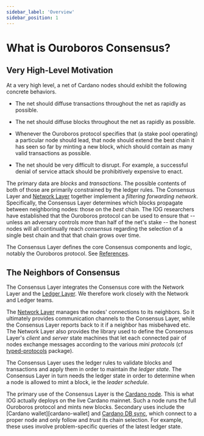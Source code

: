```yaml
---
sidebar_label: 'Overview'
sidebar_position: 1
---
```


# What is Ouroboros Consensus?

## Very High-Level Motivation

At a very high level, a net of Cardano nodes should exhibit the following
concrete behaviors.

  * The net should diffuse transactions throughout the net as rapidly as
    possible.

  * The net should diffuse blocks throughout the net as rapidly as possible.

  * Whenever the Ouroboros protocol specifies that (a stake pool operating) a
    particular node should lead, that node should extend the best chain it has
    seen so far by minting a new block, which should contain as many valid
    transactions as possible.

  * The net should be very difficult to disrupt. For example, a successful
    denial of service attack should be prohibitively expensive to enact.

The primary data are _blocks_ and _transactions_. The possible contents of both
of those are primarily constrained by the ledger rules. The Consensus Layer and
[Network Layer][ouroboros-network] together
implement a _filtering forwarding network_. Specifically, the Consensus Layer
determines which blocks propagate between neighboring nodes: those on the _best_
chain. The IOG researchers have established that the Ouroboros protocol can be
used to ensure that -- unless an adversary controls more than half of the net's
stake -- the honest nodes will all continually reach _consensus_ regarding the
selection of a single best chain and that that chain grows over time.

The Consensus Layer defines the core Consensus components and logic, notably the
Ouroboros protocol. See [References](/for-developers/References).

## The Neighbors of Consensus

The Consensus Layer integrates the Consensus core with the Network Layer and the
[Ledger Layer][cardano-ledger]. We therefore work closely with the Network
and Ledger teams.

The [Network Layer][ouroboros-network] manages the nodes' connections to its
neighbors. So it ultimately provides communication channels to the Consensus
Layer, while the Consensus Layer reports back to it if a neighbor has misbehaved
etc. The Network Layer also provides the library used to define the Consensus
Layer's _client_ and _server_ state machines that let each connected pair of
nodes exchange messages according to the various _mini protocols_ (cf
[typed-protocols][typed-protocols] package).

The Consensus Layer uses the ledger rules to validate blocks and transactions
and apply them in order to maintain _the ledger state_. The Consensus Layer in
turn needs the ledger state in order to determine when a node is allowed to mint
a block, ie the _leader schedule_.

The primary use of the Consensus Layer is the [Cardano node][cardano-node]. This
is what IOG actually deploys on the live Cardano mainnet. Such a node runs the
full Ouroboros protocol and mints new blocks. Secondary uses include the
[Cardano wallet][cardano-wallet] and [Cardano DB sync][cardano-db-sync], which
connect to a proper node and only follow and _trust_ its chain selection. For
example, these uses involve problem-specific queries of the latest ledger state.

[ouroboros-network]: https://github.com/input-output-hk/ouroboros-network
[cardano-ledger]: https://github.com/input-output-hk/cardano-ledger
[typed-protocols]: https://github.com/input-output-hk/typed-protocols
[cardano-node]: https://github.com/input-output-hk/cardano-node
[cardano-db-sync]: https://github.com/input-output-hk/cardano-db-sync
